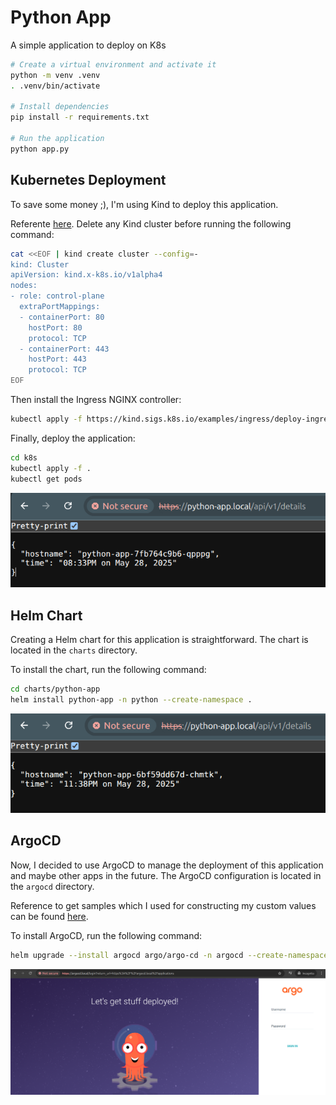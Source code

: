 # Python App

A simple application to deploy on K8s

```bash
# Create a virtual environment and activate it
python -m venv .venv
. .venv/bin/activate

# Install dependencies
pip install -r requirements.txt

# Run the application
python app.py
```

## Kubernetes Deployment

To save some money ;), I'm using Kind to deploy this application.

Referente [here](https://kind.sigs.k8s.io/docs/user/ingress/). Delete any Kind cluster before running the following command:

```bash
cat <<EOF | kind create cluster --config=-
kind: Cluster
apiVersion: kind.x-k8s.io/v1alpha4
nodes:
- role: control-plane
  extraPortMappings:
  - containerPort: 80
    hostPort: 80
    protocol: TCP
  - containerPort: 443
    hostPort: 443
    protocol: TCP
EOF
```

Then install the Ingress NGINX controller:

```bash
kubectl apply -f https://kind.sigs.k8s.io/examples/ingress/deploy-ingress-nginx.yaml
```

Finally, deploy the application:

```bash
cd k8s
kubectl apply -f .
kubectl get pods
```
![image](README.assets/deployment-check.png)

## Helm Chart

Creating a Helm chart for this application is straightforward. The chart is located in the `charts` directory.

To install the chart, run the following command:

```bash
cd charts/python-app
helm install python-app -n python --create-namespace .
```

![image](README.assets/helm-chart-deployment-check.png.png)

## ArgoCD

Now, I decided to use ArgoCD to manage the deployment of this application and maybe other apps in the future. The ArgoCD configuration is located in the `argocd` directory.

Reference to get samples which I used for constructing my custom values can be found [here](https://github.com/argoproj/argo-helm/tree/main/charts/argo-cd).

To install ArgoCD, run the following command:

```bash
helm upgrade --install argocd argo/argo-cd -n argocd --create-namespace --values charts/argocd/values.yaml
``` 
![image](README.assets/argocd-deployment-check.png)